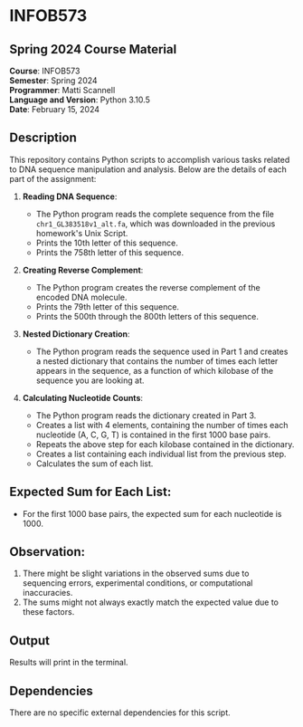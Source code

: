 # INFOB573

## Spring 2024 Course Material

**Course**: INFOB573  
**Semester**: Spring 2024  
**Programmer**: Matti Scannell  
**Language and Version**: Python 3.10.5  
**Date**: February 15, 2024  

## Description

This repository contains Python scripts to accomplish various tasks related to DNA sequence manipulation and analysis. Below are the details of each part of the assignment:

1. **Reading DNA Sequence**:
   - The Python program reads the complete sequence from the file `chr1_GL383518v1_alt.fa`, which was downloaded in the previous homework's Unix Script.
   - Prints the 10th letter of this sequence.
   - Prints the 758th letter of this sequence.

2. **Creating Reverse Complement**:
   - The Python program creates the reverse complement of the encoded DNA molecule.
   - Prints the 79th letter of this sequence.
   - Prints the 500th through the 800th letters of this sequence.

3. **Nested Dictionary Creation**:
   - The Python program reads the sequence used in Part 1 and creates a nested dictionary that contains the number of times each letter appears in the sequence, as a function of which kilobase of the sequence you are looking at.

4. **Calculating Nucleotide Counts**:
   - The Python program reads the dictionary created in Part 3.
   - Creates a list with 4 elements, containing the number of times each nucleotide (A, C, G, T) is contained in the first 1000 base pairs.
   - Repeats the above step for each kilobase contained in the dictionary.
   - Creates a list containing each individual list from the previous step.
   - Calculates the sum of each list.

## Expected Sum for Each List:

- For the first 1000 base pairs, the expected sum for each nucleotide is 1000.

## Observation:

1. There might be slight variations in the observed sums due to sequencing errors, experimental conditions, or computational inaccuracies.
2. The sums might not always exactly match the expected value due to these factors.

## Output

Results will print in the terminal.

## Dependencies

There are no specific external dependencies for this script.
